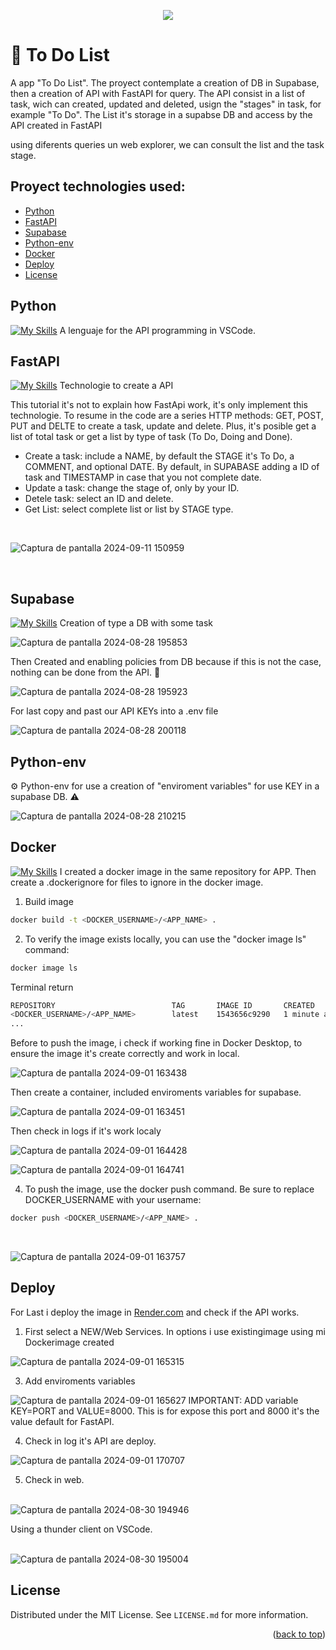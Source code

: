 <p align="center">
  <a href="https://github.com/juanrambaud">
    <img src="https://skillicons.dev/icons?i=vscode,py,fastapi,supabase,docker,git" />
  </a>
</p>


# 🚀 To Do List

A app "To Do List".
The proyect contemplate a creation of DB in Supabase, then a creation of API with FastAPI for query.
The API consist in a list of task, wich can created, updated and deleted, usign the "stages" in task, for example "To Do".
The List it's storage in a supabse DB and access by the API created in FastAPI

using diferents queries un web explorer, we can consult the list and the task stage.

## Proyect technologies used:

- [Python](#python)
- [FastAPI](#fastapi)
- [Supabase](#supabase)
- [Python-env](#python-env)
- [Docker](#docker)
- [Deploy](#deploy)
- [License](#license)



## Python   

[![My Skills](https://skillicons.dev/icons?i=py)](https://www.python.org/) A lenguaje for the API programming in VSCode.


## FastAPI  

[![My Skills](https://skillicons.dev/icons?i=fastapi)](https://fastapi.tiangolo.com/) Technologie to create a API

This tutorial it's not to explain how FastApi work, it's only implement this technologie. To resume in the code are a series HTTP methods: GET, POST, PUT and DELTE to create a task, update and delete. Plus, it's  posible get a list of total task or get a list by type of task (To Do, Doing and Done). 

- Create a task: include a NAME, by default the STAGE it's To Do, a COMMENT, and optional DATE. By default, in SUPABASE adding a ID of task and TIMESTAMP in case that you not complete date.
- Update a task: change the stage of, only by your ID.
- Detele task: select an ID and delete.
- Get List: select complete list or list by STAGE type.
  
&nbsp;
&nbsp;

![Captura de pantalla 2024-09-11 150959](https://github.com/user-attachments/assets/fab59662-97c6-4e6a-8e6f-44181fc66306)

&nbsp;
&nbsp;

## Supabase   

[![My Skills](https://skillicons.dev/icons?i=supabase)](https://supabase.com/) Creation of type a DB with some task
&nbsp;
&nbsp;

![Captura de pantalla 2024-08-28 195853](https://github.com/user-attachments/assets/3de94071-1a8b-4faf-b0bf-19345762b0a9)
&nbsp;
&nbsp;

Then Created and enabling policies from DB because if this is not the case, nothing can be done from the API. :triangular_flag_on_post:
&nbsp;
&nbsp;

![Captura de pantalla 2024-08-28 195923](https://github.com/user-attachments/assets/74e6f3b0-1531-447d-bef1-ec9dac1c0bb5)
&nbsp;
&nbsp;

For last copy and past our API KEYs into a .env file
&nbsp;
&nbsp;

![Captura de pantalla 2024-08-28 200118](https://github.com/user-attachments/assets/d41312c0-b1be-445a-b140-4330d3775da4)
&nbsp;
&nbsp;

## Python-env 
⚙️ Python-env for use a creation of "enviroment variables" for use KEY in a supabase DB. :warning:
&nbsp;
&nbsp;

![Captura de pantalla 2024-08-28 210215](https://github.com/user-attachments/assets/e191b37b-6fed-4a72-88fb-1f125be52e8f)
&nbsp;
&nbsp;

## Docker   

[![My Skills](https://skillicons.dev/icons?i=docker)](https://www.docker.com/) I created a docker image in the same repository for APP. Then create a .dockerignore for files to ignore in the docker image.

1. Build image
```sh
docker build -t <DOCKER_USERNAME>/<APP_NAME> .
```
2. To verify the image exists locally, you can use the "docker image ls" command:
```sh
docker image ls
```

Terminal return
```sh
REPOSITORY                          TAG       IMAGE ID       CREATED          SIZE
<DOCKER_USERNAME>/<APP_NAME>        latest    1543656c9290   1 minute ago     1.12GB
...
```

Before to push the image, i check if working fine in Docker Desktop, to ensure the image it's create correctly and work in local.
&nbsp;
&nbsp;

![Captura de pantalla 2024-09-01 163438](https://github.com/user-attachments/assets/f9009c70-609c-4476-81b6-fb25aea52ba2)
&nbsp;
&nbsp;

Then create a container, included enviroments variables for supabase.
&nbsp;
&nbsp;

![Captura de pantalla 2024-09-01 163451](https://github.com/user-attachments/assets/ef4ff72f-166b-455c-80a6-917e183b4aad)
&nbsp;
&nbsp;

Then check in logs if it's work localy
&nbsp;
&nbsp;

![Captura de pantalla 2024-09-01 164428](https://github.com/user-attachments/assets/96b02a41-32e7-40db-a0de-3a89b8fc997b)
&nbsp;
&nbsp;

![Captura de pantalla 2024-09-01 164741](https://github.com/user-attachments/assets/2ad2c59d-0cef-4112-a728-6e4c12af689d)
&nbsp;
&nbsp;


4. To push the image, use the docker push command. Be sure to replace DOCKER_USERNAME with your username:
```sh
docker push <DOCKER_USERNAME>/<APP_NAME> .
```
&nbsp;
&nbsp;

![Captura de pantalla 2024-09-01 163757](https://github.com/user-attachments/assets/017d661f-dc26-4472-89c5-865a849bd396)
&nbsp;
&nbsp;


## Deploy
For Last i deploy the image in [Render.com](https://render.com/) and check if the API works.
&nbsp;
&nbsp;

1. First select a NEW/Web Services. In options i use existingimage using mi Dockerimage created
&nbsp;
&nbsp;

![Captura de pantalla 2024-09-01 165315](https://github.com/user-attachments/assets/d457bc55-ee6d-42f6-a41a-cb0424ed748b)
&nbsp;
&nbsp;

3. Add enviroments variables
&nbsp;
&nbsp;

![Captura de pantalla 2024-09-01 165627](https://github.com/user-attachments/assets/38ef36e4-b2d4-4a88-80ad-58a7cc2cf445)
IMPORTANT: ADD variable KEY=PORT and VALUE=8000. This is for expose this port and 8000 it's the value default for FastAPI.
&nbsp;
&nbsp;

4. Check in log it's API are deploy.
&nbsp;
&nbsp;

![Captura de pantalla 2024-09-01 170707](https://github.com/user-attachments/assets/b4f9f894-b265-406d-8ea3-d94b9189ec41)
&nbsp;
&nbsp;

5. Check in web.\
&nbsp;
&nbsp;

![Captura de pantalla 2024-08-30 194946](https://github.com/user-attachments/assets/53b46f51-a2ee-41a0-a421-cdbe6a927a9a)
&nbsp;
&nbsp;

Using a thunder client on VSCode.\
&nbsp;
&nbsp;

![Captura de pantalla 2024-08-30 195004](https://github.com/user-attachments/assets/91cf9cda-5e0c-4b2f-b586-88a2e79378de)
&nbsp;
&nbsp;

## License

Distributed under the MIT License. See `LICENSE.md` for more information.

<p align="right">(<a href="#readme-top">back to top</a>)</p>





